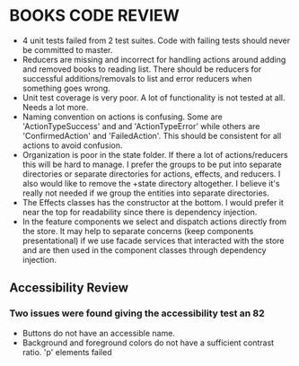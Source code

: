 # BOOKS CODE REVIEW

- 4 unit tests failed from 2 test suites. Code with failing tests should never be committed to master.
- Reducers are missing and incorrect for handling actions around adding and removed books to reading list. There should be reducers for successful additions/removals to list and error reducers when something goes wrong.
- Unit test coverage is very poor. A lot of functionality is not tested at all. Needs a lot more.
- Naming convention on actions is confusing. Some are 'ActionTypeSuccess' and and 'ActionTypeError' while others are 'ConfirmedAction' and 'FailedAction'. This should be consistent for all actions to avoid confusion.
- Organization is poor in the state folder. If there a lot of actions/reducers this will be hard to manage. I prefer the groups to be put into separate directories or separate directories for actions, effects, and reducers. I also would like to remove the +state directory altogether. I believe it's really not needed if we group the entities into separate directories.
- The Effects classes has the constructor at the bottom. I would prefer it near the top for readability since there is dependency injection.
- In the feature components we select and dispatch actions directly from the store. It may help to separate concerns (keep components presentational) if we use facade services that interacted with the store and are then used in the component classes through dependency injection.

## Accessibility Review

### Two issues were found giving the accessibility test an 82

- Buttons do not have an accessible name.
- Background and foreground colors do not have a sufficient contrast ratio. 'p' elements failed
